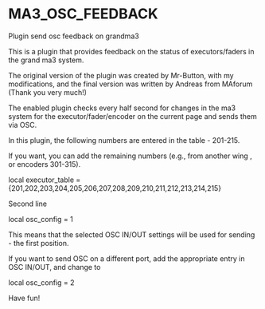 # MA3_OSC_FEEDBACK
Plugin send osc feedback on grandma3


This is a plugin that provides feedback on the status of executors/faders in the grand ma3 system.

The original version of the plugin was created by Mr-Button, with my modifications, and the final version was written by Andreas from MAforum (Thank you very much!)

The enabled plugin checks every half second for changes in the ma3 system for the executor/fader/encoder on the current page and sends them via OSC.

In this plugin, the following numbers are entered in the table - 201-215.

If you want, you can add the remaining numbers (e.g., from another wing , or encoders 301-315).

local executor_table = {201,202,203,204,205,206,207,208,209,210,211,212,213,214,215}



Second line

local osc_config = 1

This means that the selected OSC IN/OUT settings will be used for sending - the first position.

If you want to send OSC on a different port, add the appropriate entry in OSC IN/OUT, and change to

local osc_config = 2

Have fun!
